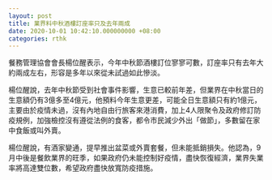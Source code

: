 ```yaml
---
layout: post
title: 業界料中秋酒樓訂座率只及去年兩成
date: 2020-10-01 10:42:10.000000000 +08:00
categories: rthk
---
```


餐務管理協會會長楊位醒表示，今年中秋節酒樓訂位寥寥可數，訂座率只有去年大約兩成左右，形容是多年以來從未試過如此慘淡。

楊位醒說，去年中秋節受到社會事件影響，生意已較前年差，但業界在中秋當日的生意額仍有3億多至4億元，他預料今年生意更差，可能全日生意額只有約1億元，主要由於疫情未過，沒有內地自由行旅客來港消費，加上4人限聚令及政府修訂防疫規例，加強檢控沒有遵從法例的食客，都令市民減少外出「做節」，多數留在家中食飯或叫外賣。

楊位醒說，有酒家變通，提早推出盆菜或外賣套餐，但未能抵銷損失。他認為，9月中後是餐飲業界的旺季，如果政府仍未能控制好疫情，盡快恢復經濟，業界失業率將高達雙位數，希望政府盡快放寬防疫措施。
